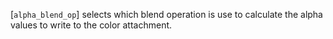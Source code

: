[`alpha_blend_op`] selects which blend operation is use to calculate the
alpha values to write to the color attachment.